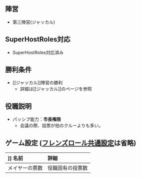 ## 陣営
- 第三陣営(ジャッカル)

## SuperHostRoles対応
- SuperHostRoles対応済み

## 勝利条件
- [[ジャッカル]]陣営の勝利
  - 詳細は[[ジャッカル]]のページを参照

## 役職説明
- パッシブ能力：**市長権限**
  - 会議の際、投票が他のクルーよりも多い。

## ゲーム設定 ([フレンズロール共通設定]([[マッドメイト＆ジャッカルフレンズ役職#マッドメイト及びジャッカルフレンズの共通設定)は省略)
|]] 名前 | 詳細 |
| :-- | :-- |
| メイヤーの票数 | 役職固有の投票数 | ◯ |